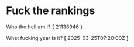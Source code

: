# Fuck the rankings

Who the hell am I?
{ 21138946 }

What fucking year is it?
[ 2025-03-25T07:20:00Z ]
